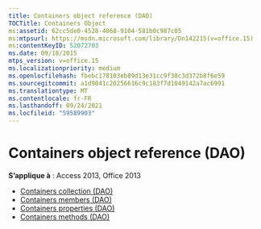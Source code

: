 ```yaml
---
title: Containers object reference (DAO)
TOCTitle: Containers Object
ms:assetid: 62cc5de0-4528-4068-9104-581b0c987c05
ms:mtpsurl: https://msdn.microsoft.com/library/Dn142215(v=office.15)
ms:contentKeyID: 52072703
ms.date: 09/18/2015
mtps_version: v=office.15
ms.localizationpriority: medium
ms.openlocfilehash: fbebc178103eb89d13e31cc9f38c3d372b8f6e59
ms.sourcegitcommit: a1d9041c20256616c9c183f7d1049142a7ac6991
ms.translationtype: MT
ms.contentlocale: fr-FR
ms.lasthandoff: 09/24/2021
ms.locfileid: "59589903"
---
```

# <a name="containers-object-reference-dao"></a>Containers object reference (DAO)

**S’applique à** : Access 2013, Office 2013

- [Containers collection (DAO)](containers-collection-dao.md)
- [Containers members (DAO)](containers-members-dao.md)
- [Containers properties (DAO)](containers-properties-dao.md)
- [Containers methods (DAO)](containers-methods-dao.md)

